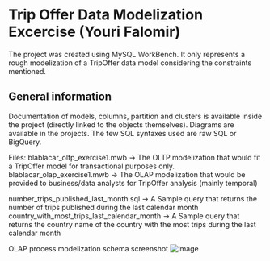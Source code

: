 # Trip Offer Data Modelization Excercise (Youri Falomir)

The project was created using MySQL WorkBench.
It only represents a rough modelization of a TripOffer data model considering the constraints mentioned.

## General information
Documentation of models, columns, partition and clusters is available inside the project (directly linked to the objects themselves).
Diagrams are available in the projects.
The few SQL syntaxes used are raw SQL or BigQuery.

Files:
blablacar_oltp_exercise1.mwb -> The OLTP modelization that would fit a TripOffer model for transactional purposes only.
blablacar_olap_exercise1.mwb -> The OLAP modelization that would be provided to business/data analysts for TripOffer analysis (mainly temporal)

number_trips_published_last_month.sql -> A Sample query that returns the number of trips published during the last calendar month
country_with_most_trips_last_calendar_month -> A Sample query that returns the country name of the country with the most trips during the last calendar month

OLAP process modelization schema screenshot
![image](https://github.com/yfalomir/trip_offer_data_modelization_exercise/assets/32449121/6df1afd2-61c2-4a0e-bc99-3f7147c8e3c2)
